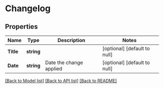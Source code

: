 # Changelog

## Properties
Name | Type | Description | Notes
------------ | ------------- | ------------- | -------------
**Title** | **string** |  | [optional] [default to null]
**Date** | **string** | Date the change applied | [optional] [default to null]

[[Back to Model list]](../README.md#documentation-for-models) [[Back to API list]](../README.md#documentation-for-api-endpoints) [[Back to README]](../README.md)


